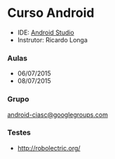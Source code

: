 # Curso Android #

* IDE: [Android Studio](https://developer.android.com/sdk/index.html)
* Instrutor: Ricardo Longa

### Aulas ###

* 06/07/2015
* 08/07/2015

### Grupo ###

android-ciasc@googlegroups.com

### Testes ###

* http://robolectric.org/
